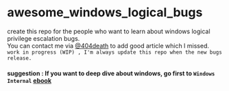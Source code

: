 # awesome_windows_logical_bugs
create this repo for the people who want to learn about windows logical privilege escalation bugs. <br>
You can contact me via [@404death](https://twitter.com/404death) to add good article which I missed. <br> 
`work in progress (WIP) , I'm always update this repo when the new bugs release.`
<br>
#### suggestion : If you want to deep dive about windows, go first to `Windows Internal` [ebook](https://www.microsoftpressstore.com/store/windows-internals-part-1-system-architecture-processes-9780735684188)
